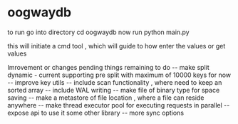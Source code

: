 # oogwaydb
to run go into directory
cd oogwaydb
now run 
python main.py

this will initiate a cmd tool , 
which will guide to how enter the values or get values

Imrovement or changes pending
things remaining to do
    -- make split dynamic - current supporting pre split with maximum of
    10000 keys for now
    -- improve key utils
    -- include scan functionality , where need to keep an sorted array
    -- include WAL writing
    -- make file of binary type for space saving
    -- make a metastore of file location , where a file can reside anywhere
    -- make thread executor pool for executing requests in parallel
    -- expose api to use it some other library
    -- more sync options
